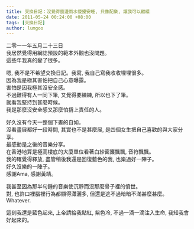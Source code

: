 ```yaml
---
title: 交換日記：沒覺得窗邊雨水侵擾安睡, 只像配樂, 讓我可以繼續
date: 2011-05-24 00:24:00 +08:00
tags: [交換日記]
author: lumgoo
---
```


二零一一年五月二十三日  
 我居然覺得用網誌預設的範本外觀也沒問題。  
這些年我真的變了很多。  
  
嗯, 我不是不希望交換日記。我寫, 我自己寫我收收埋埋很多。  
因為我是極其害怕把自己心意曝露。  
害怕是因我極其沒安全感。  
不過難得有人一同下筆, 又覺得要練練, 所以也下了筆。  
就看我堅持到甚麼時候。   
我是那麼沒安全感又那麼怕揹上責任的人。  
  
好久沒有今天一整個下晝的自如。  
沒看畫展都好一段時間, 其實也不是甚麼展, 是四個女生把自己喜歡的與大家分享。  
最感動是之後的音樂分享。  
在香港地算是極高樓底的大廈單位看著白紗窗簾飄飄, 音符飄飄。  
我的確覺得釋放, 盡管稍後我還是回復藍色的我, 也樂過好一陣子。  
好久沒樂的一陣子。  
感謝Ama, 感謝黃靖。  
  
我甚至因為那半句鍾的音樂使沉靜而沒那麼骨子裡的憤世。  
對, 也許口裡腦裡行為都顯得瀟灑多, 但還是逃不過暗暗不滿甚麼甚麼。  
Whatever.  
  
這刻我還是藍色起來, 上帝請給我點紅, 紫色冷, 不過一滴一滴注入生命, 我知我會好起來的。
